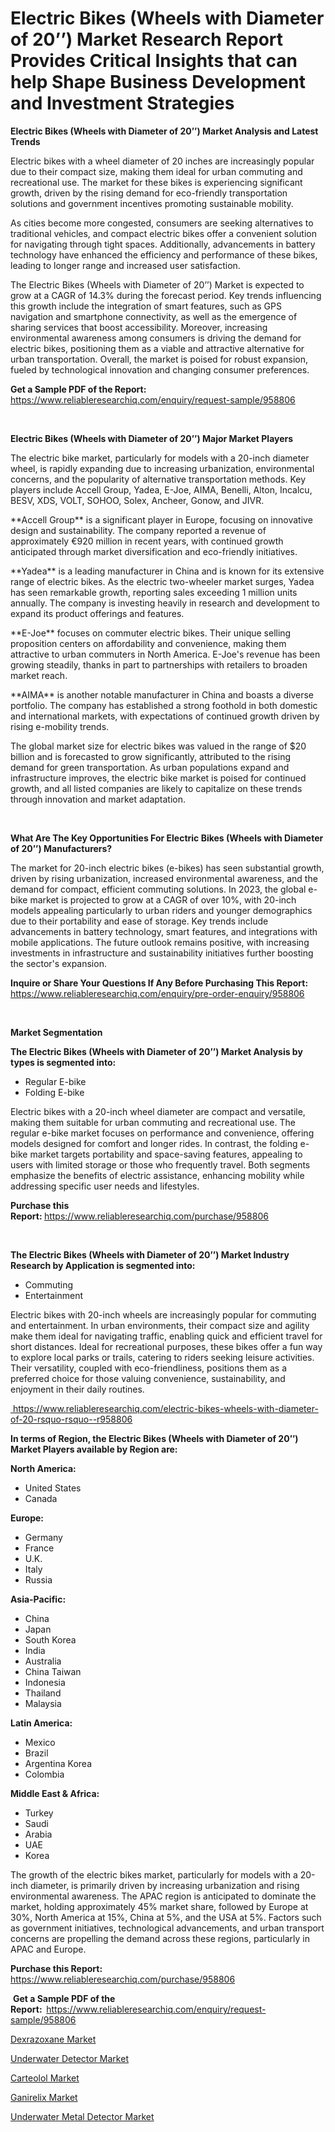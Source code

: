 <p><h1>Electric Bikes (Wheels with Diameter of 20’’) Market Research Report Provides Critical Insights that can help Shape Business Development and Investment Strategies</h1></p><p><strong>Electric Bikes (Wheels with Diameter of 20’’) Market Analysis and Latest Trends</strong></p>
<p><p>Electric bikes with a wheel diameter of 20 inches are increasingly popular due to their compact size, making them ideal for urban commuting and recreational use. The market for these bikes is experiencing significant growth, driven by the rising demand for eco-friendly transportation solutions and government incentives promoting sustainable mobility. </p><p>As cities become more congested, consumers are seeking alternatives to traditional vehicles, and compact electric bikes offer a convenient solution for navigating through tight spaces. Additionally, advancements in battery technology have enhanced the efficiency and performance of these bikes, leading to longer range and increased user satisfaction.</p><p>The Electric Bikes (Wheels with Diameter of 20’’) Market is expected to grow at a CAGR of 14.3% during the forecast period. Key trends influencing this growth include the integration of smart features, such as GPS navigation and smartphone connectivity, as well as the emergence of sharing services that boost accessibility. Moreover, increasing environmental awareness among consumers is driving the demand for electric bikes, positioning them as a viable and attractive alternative for urban transportation. Overall, the market is poised for robust expansion, fueled by technological innovation and changing consumer preferences.</p></p>
<p><strong>Get a Sample PDF of the Report:&nbsp;</strong> <a href="https://www.reliableresearchiq.com/enquiry/request-sample/958806?utm_campaign=1159&utm_medium=2&utm_source=Github&utm_content=ia&utm_term=03122024&utm_id=electric-bikes-wheels-with-diameter-of-20">https://www.reliableresearchiq.com/enquiry/request-sample/958806</a></p>
<p>&nbsp;</p>
<p><strong>Electric Bikes (Wheels with Diameter of 20’’) Major Market Players</strong></p>
<p><p>The electric bike market, particularly for models with a 20-inch diameter wheel, is rapidly expanding due to increasing urbanization, environmental concerns, and the popularity of alternative transportation methods. Key players include Accell Group, Yadea, E-Joe, AIMA, Benelli, Alton, Incalcu, BESV, XDS, VOLT, SOHOO, Solex, Ancheer, Gonow, and JIVR.</p><p>**Accell Group** is a significant player in Europe, focusing on innovative design and sustainability. The company reported a revenue of approximately €920 million in recent years, with continued growth anticipated through market diversification and eco-friendly initiatives.</p><p>**Yadea** is a leading manufacturer in China and is known for its extensive range of electric bikes. As the electric two-wheeler market surges, Yadea has seen remarkable growth, reporting sales exceeding 1 million units annually. The company is investing heavily in research and development to expand its product offerings and features.</p><p>**E-Joe** focuses on commuter electric bikes. Their unique selling proposition centers on affordability and convenience, making them attractive to urban commuters in North America. E-Joe's revenue has been growing steadily, thanks in part to partnerships with retailers to broaden market reach.</p><p>**AIMA** is another notable manufacturer in China and boasts a diverse portfolio. The company has established a strong foothold in both domestic and international markets, with expectations of continued growth driven by rising e-mobility trends.</p><p>The global market size for electric bikes was valued in the range of $20 billion and is forecasted to grow significantly, attributed to the rising demand for green transportation. As urban populations expand and infrastructure improves, the electric bike market is poised for continued growth, and all listed companies are likely to capitalize on these trends through innovation and market adaptation.</p></p>
<p>&nbsp;</p>
<p><strong>What Are The Key Opportunities For Electric Bikes (Wheels with Diameter of 20’’) Manufacturers?</strong></p>
<p><p>The market for 20-inch electric bikes (e-bikes) has seen substantial growth, driven by rising urbanization, increased environmental awareness, and the demand for compact, efficient commuting solutions. In 2023, the global e-bike market is projected to grow at a CAGR of over 10%, with 20-inch models appealing particularly to urban riders and younger demographics due to their portability and ease of storage. Key trends include advancements in battery technology, smart features, and integrations with mobile applications. The future outlook remains positive, with increasing investments in infrastructure and sustainability initiatives further boosting the sector's expansion.</p></p>
<p><strong>Inquire or Share Your Questions If Any Before Purchasing This Report:</strong> <a href="https://www.reliableresearchiq.com/enquiry/pre-order-enquiry/958806?utm_campaign=1159&utm_medium=2&utm_source=Github&utm_content=ia&utm_term=03122024&utm_id=electric-bikes-wheels-with-diameter-of-20">https://www.reliableresearchiq.com/enquiry/pre-order-enquiry/958806</a></p>
<p>&nbsp;</p>
<p><strong>Market Segmentation</strong></p>
<p><strong>The Electric Bikes (Wheels with Diameter of 20’’) Market Analysis by types is segmented into:</strong></p>
<p><ul><li>Regular E-bike</li><li>Folding E-bike</li></ul></p>
<p><p>Electric bikes with a 20-inch wheel diameter are compact and versatile, making them suitable for urban commuting and recreational use. The regular e-bike market focuses on performance and convenience, offering models designed for comfort and longer rides. In contrast, the folding e-bike market targets portability and space-saving features, appealing to users with limited storage or those who frequently travel. Both segments emphasize the benefits of electric assistance, enhancing mobility while addressing specific user needs and lifestyles.</p></p>
<p><strong>Purchase this Report:&nbsp;</strong><a href="https://www.reliableresearchiq.com/purchase/958806?utm_campaign=1159&utm_medium=2&utm_source=Github&utm_content=ia&utm_term=03122024&utm_id=electric-bikes-wheels-with-diameter-of-20">https://www.reliableresearchiq.com/purchase/958806</a></p>
<p>&nbsp;</p>
<p><strong>The Electric Bikes (Wheels with Diameter of 20’’) Market Industry Research by Application is segmented into:</strong></p>
<p><ul><li>Commuting</li><li>Entertainment</li></ul></p>
<p><p>Electric bikes with 20-inch wheels are increasingly popular for commuting and entertainment. In urban environments, their compact size and agility make them ideal for navigating traffic, enabling quick and efficient travel for short distances. Ideal for recreational purposes, these bikes offer a fun way to explore local parks or trails, catering to riders seeking leisure activities. Their versatility, coupled with eco-friendliness, positions them as a preferred choice for those valuing convenience, sustainability, and enjoyment in their daily routines.</p></p>
<p><a href="https://www.reliableresearchiq.com/electric-bikes-wheels-with-diameter-of-20-rsquo-rsquo--r958806?utm_campaign=1159&utm_medium=2&utm_source=Github&utm_content=ia&utm_term=03122024&utm_id=electric-bikes-wheels-with-diameter-of-20">&nbsp;https://www.reliableresearchiq.com/electric-bikes-wheels-with-diameter-of-20-rsquo-rsquo--r958806</a></p>
<p><strong>In terms of Region, the Electric Bikes (Wheels with Diameter of 20’’) Market Players available by Region are:</strong></p>
<p>
    <p> <strong> North America: </strong>
        <ul>
            <li>United States</li>
            <li>Canada</li>
        </ul>
        </p> 
    <p> <strong> Europe: </strong>
        <ul>
            <li>Germany</li>
            <li>France</li>
            <li>U.K.</li>
            <li>Italy</li>
            <li>Russia</li>
        </ul>
        </p> 
    <p> <strong> Asia-Pacific: </strong>
        <ul>
            <li>China</li>
            <li>Japan</li>
            <li>South Korea</li>
            <li>India</li>
            <li>Australia</li>
            <li>China Taiwan</li>
            <li>Indonesia</li>
            <li>Thailand</li>
            <li>Malaysia</li>
        </ul>
        </p> 
    <p> <strong> Latin America: </strong>
        <ul>
            <li>Mexico</li>
            <li>Brazil</li>
            <li>Argentina Korea</li>
            <li>Colombia</li>
        </ul>
        </p> 
    <p> <strong> Middle East & Africa: </strong>
        <ul>
            <li>Turkey</li>
            <li>Saudi</li>
            <li>Arabia</li>
            <li>UAE</li>
            <li>Korea</li>
        </ul>
    </p>
    </p>
<p><p>The growth of the electric bikes market, particularly for models with a 20-inch diameter, is primarily driven by increasing urbanization and rising environmental awareness. The APAC region is anticipated to dominate the market, holding approximately 45% market share, followed by Europe at 30%, North America at 15%, China at 5%, and the USA at 5%. Factors such as government initiatives, technological advancements, and urban transport concerns are propelling the demand across these regions, particularly in APAC and Europe.</p></p>
<p><strong>Purchase this Report: </strong><a href="https://www.reliableresearchiq.com/purchase/958806?utm_campaign=1159&utm_medium=2&utm_source=Github&utm_content=ia&utm_term=03122024&utm_id=electric-bikes-wheels-with-diameter-of-20">https://www.reliableresearchiq.com/purchase/958806</a></p>
<p>&nbsp;<strong>Get a Sample PDF of the Report:&nbsp;&nbsp;</strong><a href="https://www.reliableresearchiq.com/enquiry/request-sample/958806?utm_campaign=1159&utm_medium=2&utm_source=Github&utm_content=ia&utm_term=03122024&utm_id=electric-bikes-wheels-with-diameter-of-20">https://www.reliableresearchiq.com/enquiry/request-sample/958806</a></p>
<p><strong></strong></p>
<p><p><a href="https://www.linkedin.com/pulse/navigating-global-dexrazoxane-market-landscape-trends-forecasts-bqeyf?utm_campaign=1159&utm_medium=2&utm_source=Github&utm_content=ia&utm_term=03122024&utm_id=electric-bikes-wheels-with-diameter-of-20">Dexrazoxane Market</a></p><p><a href="https://issuu.com/reportprime-2/docs/underwater-detector-market-size-2030.pptx?utm_campaign=1159&utm_medium=2&utm_source=Github&utm_content=ia&utm_term=03122024&utm_id=electric-bikes-wheels-with-diameter-of-20">Underwater Detector Market</a></p><p><a href="https://www.linkedin.com/pulse/carteolol-market-analysis-product-segmentation-regional-forecasts-j8gye?utm_campaign=1159&utm_medium=2&utm_source=Github&utm_content=ia&utm_term=03122024&utm_id=electric-bikes-wheels-with-diameter-of-20">Carteolol Market</a></p><p><a href="https://www.linkedin.com/pulse/foreign-market-opportunities-dynamics-analysis-ganirelix-zmcdf?utm_campaign=1159&utm_medium=2&utm_source=Github&utm_content=ia&utm_term=03122024&utm_id=electric-bikes-wheels-with-diameter-of-20">Ganirelix Market</a></p><p><a href="https://issuu.com/reportprime-2/docs/underwater-metal-detector-market-size-2030.pptx?utm_campaign=1159&utm_medium=2&utm_source=Github&utm_content=ia&utm_term=03122024&utm_id=electric-bikes-wheels-with-diameter-of-20">Underwater Metal Detector Market</a></p></p>